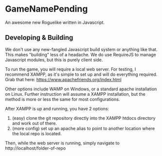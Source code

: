 # GameNamePending
An awesome new Roguelike written in Javascript.

## Developing & Building
We don't use any new-fangled Javascript build system or anything like that. This makes "building" less of a headache. We do use RequireJS to manage Javascript modules, but this is purely client side.

To run the game, you will require a local web server. For testing, I recommend XAMPP, as it's simple to set up and will do everything required. Grab that here: https://www.apachefriends.org/index.html

Other options include WAMP on Windows, or a standard apache installation on Linux. Further instruction will assume a XAMPP installation, but the method is more or less the same for most configurations.

After XAMPP is up and running, you have 2 options:
1. (easy) clone the git repository directly into the XAMPP htdocs directory and work out of there.
2. (more config) set up an apache alias to point to another location where the local repo is located.

Then, while the web server is running, simply navigate to http://localhost/folder-of-repo
